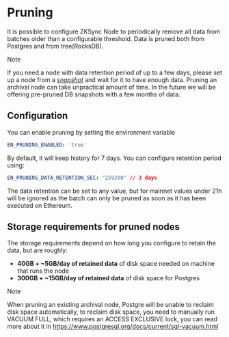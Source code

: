 # Pruning

It is possible to configure ZKSync Node to periodically remove all data from batches older than a configurable
threshold. Data is pruned both from Postgres and from tree(RocksDB).

> [!NOTE]
>
> If you need a node with data retention period of up to a few days, please set up a node from a
> [_snapshot_](07_snapshots_recovery.md) and wait for it to have enough data. Pruning an archival node can take
> unpractical amount of time. In the future we will be offering pre-pruned DB snapshots with a few months of data.

## Configuration

You can enable pruning by setting the environment variable

```yaml
EN_PRUNING_ENABLED: 'true'
```

By default, it will keep history for 7 days. You can configure retention period using:

```yaml
EN_PRUNING_DATA_RETENTION_SEC: "259200" // 3 days
```

The data retention can be set to any value, but for mainnet values under 21h will be ignored as the batch can only be
pruned as soon as it has been executed on Ethereum.

## Storage requirements for pruned nodes

The storage requirements depend on how long you configure to retain the data, but are roughly:

- **40GB + ~5GB/day of retained data** of disk space needed on machine that runs the node
- **300GB + ~15GB/day of retained data** of disk space for Postgres

> [!NOTE]
>
> When pruning an existing archival node, Postgre will be unable to reclaim disk space automatically, to reclaim disk
> space, you need to manually run VACUUM FULL, which requires an ACCESS EXCLUSIVE lock, you can read more about it in
> https://www.postgresql.org/docs/current/sql-vacuum.html
